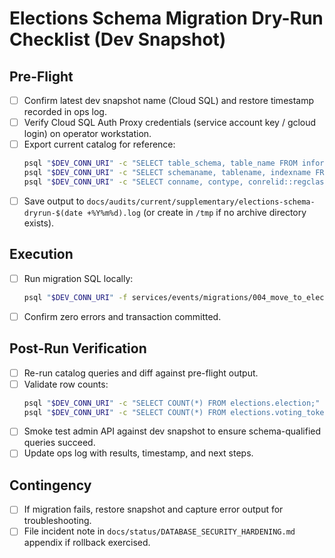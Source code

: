 # Elections Schema Migration Dry-Run Checklist (Dev Snapshot)

## Pre-Flight
- [ ] Confirm latest dev snapshot name (Cloud SQL) and restore timestamp recorded in ops log.
- [ ] Verify Cloud SQL Auth Proxy credentials (service account key / gcloud login) on operator workstation.
- [ ] Export current catalog for reference:
  ```bash
  psql "$DEV_CONN_URI" -c "SELECT table_schema, table_name FROM information_schema.tables WHERE table_schema IN ('public','elections') ORDER BY table_schema, table_name;"
  psql "$DEV_CONN_URI" -c "SELECT schemaname, tablename, indexname FROM pg_indexes WHERE schemaname IN ('public','elections') ORDER BY schemaname, tablename;"
  psql "$DEV_CONN_URI" -c "SELECT conname, contype, conrelid::regclass FROM pg_constraint WHERE connamespace IN ('public'::regnamespace, 'elections'::regnamespace) ORDER BY conrelid::regclass::text, conname;"
  ```
- [ ] Save output to `docs/audits/current/supplementary/elections-schema-dryrun-$(date +%Y%m%d).log` (or create in `/tmp` if no archive directory exists).

## Execution
- [ ] Run migration SQL locally:
  ```bash
  psql "$DEV_CONN_URI" -f services/events/migrations/004_move_to_elections_schema.sql
  ```
- [ ] Confirm zero errors and transaction committed.

## Post-Run Verification
- [ ] Re-run catalog queries and diff against pre-flight output.
- [ ] Validate row counts:
  ```bash
  psql "$DEV_CONN_URI" -c "SELECT COUNT(*) FROM elections.election;"
  psql "$DEV_CONN_URI" -c "SELECT COUNT(*) FROM elections.voting_tokens;"
  ```
- [ ] Smoke test admin API against dev snapshot to ensure schema-qualified queries succeed.
- [ ] Update ops log with results, timestamp, and next steps.

## Contingency
- [ ] If migration fails, restore snapshot and capture error output for troubleshooting.
- [ ] File incident note in `docs/status/DATABASE_SECURITY_HARDENING.md` appendix if rollback exercised.
